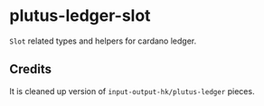 # plutus-ledger-slot

`Slot` related types and helpers for cardano ledger.

## Credits

It is cleaned up version of `input-output-hk/plutus-ledger` pieces.
